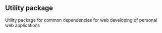 ## Utility package

Utility package for common dependencies for web developing of personal web applications